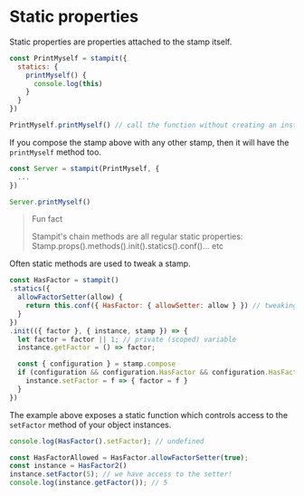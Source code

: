 # Static properties

Static properties are properties attached to the stamp itself.

```js
const PrintMyself = stampit({
  statics: {
    printMyself() {
      console.log(this)
    }
  }
})

PrintMyself.printMyself() // call the function without creating an instance of the stamp
```

If you compose the stamp above with any other stamp, then it will have the `printMyself` method too.

```js
const Server = stampit(PrintMyself, {
  ...
})

Server.printMyself()
```

> Fun fact
>
> Stampit's chain methods are all regular static properties: Stamp.props\(\).methods\(\).init\(\).statics\(\).conf\(\)... etc

Often static methods are used to tweak a stamp.

```js
const HasFactor = stampit()
.statics({
  allowFactorSetter(allow) {
    return this.conf({ HasFactor: { allowSetter: allow } }) // tweaking the stamp
  }
})
.init(({ factor }, { instance, stamp }) => {
  let factor = factor || 1; // private (scoped) variable
  instance.getFactor = () => factor;

  const { configuration } = stamp.compose
  if (configuration && configuration.HasFactor && configuration.HasFactor.addFactorSetter) {
    instance.setFactor = f => { factor = f }
  }
})
```

The example above exposes a static function which controls access to the `setFactor` method of your object instances.

```js
console.log(HasFactor().setFactor); // undefined

const HasFactorAllowed = HasFactor.allowFactorSetter(true);
const instance = HasFactor2()
instance.setFactor(5); // we have access to the setter!
console.log(instance.getFactor()); // 5
```



